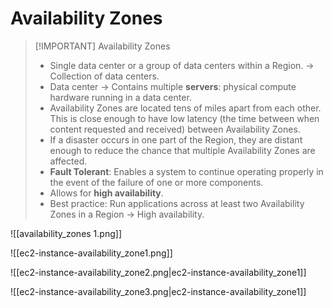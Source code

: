 # Availability Zones

> [!IMPORTANT] Availability Zones
> - Single data center or a group of data centers within a Region. -> Collection of data centers.
> - Data center -> Contains multiple **servers**: physical compute hardware running in a data center.
> - Availability Zones are located tens of miles apart from each other. This is close enough to have low latency (the time between when content requested and received) between Availability Zones. 
> - If a disaster occurs in one part of the Region, they are distant enough to reduce the chance that multiple Availability Zones are affected.
> - **Fault Tolerant**: Enables a system to continue operating properly in the event of the failure of one or more components.
> - Allows for **high availability**.
> - Best practice: Run applications across at least two Availability Zones in a Region -> High availability.


![[availability_zones 1.png]]


![[ec2-instance-availability_zone1.png]]

![[ec2-instance-availability_zone2.png|ec2-instance-availability_zone1]]

![[ec2-instance-availability_zone3.png|ec2-instance-availability_zone1]]